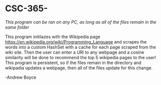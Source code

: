 # CSC-365-

*This program can be ran on any PC, as long as all of the files remain in the same folder*

  This program initilazes with the Wikipedia page https://en.wikipedia.org/wiki/Programming_Language and scrapes the words
into a custom HashSet with a cache for each page scraped from the wiki site. Then the user can enter a URl to any webpage and
a cosine similarity will be done to recommend the top 5 wikipedia pages to the user! This program is persistent, so if the files remain in the directory and wikipadia updates a webpage, then all of the files update for this change.

-Andrew Boyce


